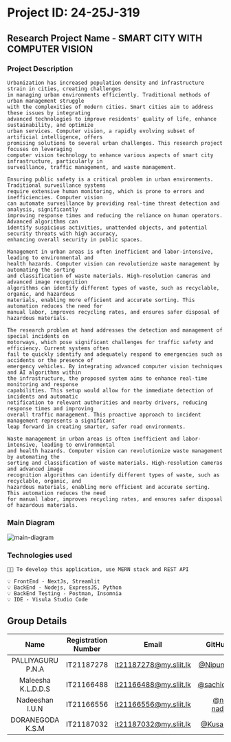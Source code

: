 # Project ID: 24-25J-319

## Research Project Name - SMART CITY WITH COMPUTER VISION

### Project Description

```
Urbanization has increased population density and infrastructure strain in cities, creating challenges
in managing urban environments efficiently. Traditional methods of urban management struggle
with the complexities of modern cities. Smart cities aim to address these issues by integrating
advanced technologies to improve residents' quality of life, enhance sustainability, and optimize
urban services. Computer vision, a rapidly evolving subset of artificial intelligence, offers
promising solutions to several urban challenges. This research project focuses on leveraging
computer vision technology to enhance various aspects of smart city infrastructure, particularly in
surveillance, traffic management, and waste management.

Ensuring public safety is a critical problem in urban environments. Traditional surveillance systems
require extensive human monitoring, which is prone to errors and inefficiencies. Computer vision
can automate surveillance by providing real-time threat detection and analysis, significantly
improving response times and reducing the reliance on human operators. Advanced algorithms can
identify suspicious activities, unattended objects, and potential security threats with high accuracy,
enhancing overall security in public spaces.

Management in urban areas is often inefficient and labor-intensive, leading to environmental and
health hazards. Computer vision can revolutionize waste management by automating the sorting
and classification of waste materials. High-resolution cameras and advanced image recognition
algorithms can identify different types of waste, such as recyclable, organic, and hazardous
materials, enabling more efficient and accurate sorting. This automation reduces the need for
manual labor, improves recycling rates, and ensures safer disposal of hazardous materials.

The research problem at hand addresses the detection and management of special incidents on
motorways, which pose significant challenges for traffic safety and efficiency. Current systems often
fail to quickly identify and adequately respond to emergencies such as accidents or the presence of
emergency vehicles. By integrating advanced computer vision techniques and AI algorithms within
the infrastructure, the proposed system aims to enhance real-time monitoring and response
capabilities. This setup would allow for the immediate detection of incidents and automatic
notification to relevant authorities and nearby drivers, reducing response times and improving
overall traffic management. This proactive approach to incident management represents a significant
leap forward in creating smarter, safer road environments.

Waste management in urban areas is often inefficient and labor-intensive, leading to environmental
and health hazards. Computer vision can revolutionize waste management by automating the
sorting and classification of waste materials. High-resolution cameras and advanced image
recognition algorithms can identify different types of waste, such as recyclable, organic, and
hazardous materials, enabling more efficient and accurate sorting. This automation reduces the need
for manual labor, improves recycling rates, and ensures safer disposal of hazardous materials.

```
### Main Diagram

![main-diagram](https://github.com/user-attachments/assets/696b1156-3d26-429b-813f-79b5d7dba38e)
### Technologies used


```
🧑‍💻 To develop this application, use MERN stack and REST API

💡 FrontEnd - NextJs, Streamlit
💡 BackEnd - Nodejs, ExpressJS, Python
💡 BackEnd Testing - Postman, Insomnia
💡 IDE - Visula Studio Code
```

## Group Details

|        Name        | Registration Number |         Email          |                      GitHub Profile                      |  Status  |
| :----------------: | :-----------------: | :--------------------: | :------------------------------------------------------: | :------: |
| PALLIYAGURU P.N.A  |     IT21187278      | it21187278@my.sliit.lk | [@NipunPalliyaguru](https://github.com/NipunPalliyaguru) | ⭐Leader |
| Maleesha K.L.D.D.S |     IT21166488      | it21166488@my.sliit.lk |  [@sachidumaleesha](https://github.com/sachidumaleesha)  | 👨‍💻Member |
|  Nadeeshan I.U.N   |     IT21166556      | it21166556@my.sliit.lk | [@nipuna-nadeeshan](https://github.com/nipuna-nadeeshan) | 👨‍💻Member |
|  DORANEGODA K.S.M  |     IT21187032      | it21187032@my.sliit.lk |     [@Kusal Sudheera](https://github.com/it21187032)     | 👨‍💻Member |
